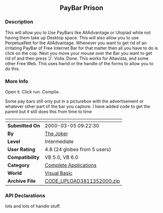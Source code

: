﻿<div align="center">

## PayBar Prison


</div>

### Description

This will allow you to Use PayBars like AllAdvantage or Utopiad while not having them take up Desktop space. This will also allow you to use PerpetualNet for the AllAdvantage. Whenever you want to get rid of an irritating PayBar of Free Internet Bar for that matter then all you have to do is click on the cop. Next you move your mouse over the Bar you want to get rid of and then press 'J'. Voila. Done. This works for Altavista, and some other Free Web. This uses hwnd or the handle of the forms to allow you to do this.
 
### More Info
 
Open it. Click run. Compile.

Some pay bars still only put in a picturebox with the advertisement or whatever other part of the bar you capture. I have added code to get the parent but it still does this from time to time


<span>             |<span>
---                |---
**Submitted On**   |2000-03-05 09:22:30
**By**             |[The Joker](https://github.com/Planet-Source-Code/PSCIndex/blob/master/ByAuthor/the-joker.md)
**Level**          |Intermediate
**User Rating**    |4.8 (24 globes from 5 users)
**Compatibility**  |VB 5\.0, VB 6\.0
**Category**       |[Complete Applications](https://github.com/Planet-Source-Code/PSCIndex/blob/master/ByCategory/complete-applications__1-27.md)
**World**          |[Visual Basic](https://github.com/Planet-Source-Code/PSCIndex/blob/master/ByWorld/visual-basic.md)
**Archive File**   |[CODE\_UPLOAD3811352000\.zip](https://github.com/Planet-Source-Code/the-joker-paybar-prison__1-6438/archive/master.zip)

### API Declarations

lots and lots of handle stuff.





